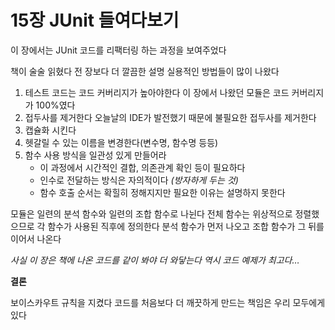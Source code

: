 # 15장 JUnit 들여다보기

이 장에서는 JUnit 코드를 리팩터링 하는 과정을 보여주었다

책이 술술 읽혔다 전 장보다 더 깔끔한 설명 실용적인 방법들이 많이 나왔다

1. 테스트 코드는 코드 커버리지가 높아야한다 이 장에서 나왔던 모듈은 코드 커버리지가 100%였다
2. 접두사를 제거한다 오늘날의 IDE가 발전했기 때문에 불필요한 접두사를 제거한다
3. 캡슐화 시킨다
4. 헷갈릴 수 있는 이름을 변경한다(변수명, 함수명 등등)
5. 함수 사용 방식을 일관성 있게 만들어라
    - 이 과정에서 시간적인 결합, 의존관계 확인 등이 필요하다
    - 인수로 전달하는 방식은 자의적이다 *(방자하게 두는 것)*
    - 함수 호출 순서는 확힐히 정해지지만 필요한 이유는 설명하지 못한다

모듈은 일련의 분석 함수와 일련의 조합 함수로 나뉜다 전체 함수는 위상적으로 정렬했으므로 각 함수가 사용된 직후에 정의한다 분석 함수가 먼저 나오고 조합 함수가 그 뒤를 이어서 나온다

*사실 이 장은 책에 나온 코드를 같이 봐야 더 와닿는다 역시 코드 예제가 최고다…*

**결론**

보이스카우트 규칙을 지켰다 코드를 처음보다 더 깨끗하게 만드는 책임은 우리 모두에게 있다
